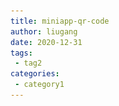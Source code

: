 ```yaml
---
title: miniapp-qr-code
author: liugang
date: 2020-12-31
tags:
 - tag2
categories:
 - category1
---
```


<template>

<div class="head">一、智慧健康通标准版小程序</div>
<div class="flex wrap">
<div class="flex-item" v-for="(item,index) in golMiniDataList" :key="index">
  <div class="flex flex-center">
<img :src="item.imgSrc"></img>
</div>
 <div class="flex flex-center">{{item.name}}
 </div>
</div>
</div>

<div class="head second-title">二、互联网医院标准版小程序</div>
<div class="flex wrap">
<div class="flex-item" v-for="(item,index) in holMiniDataList" :key="index">
  <div class="flex flex-center">
<img :src="item.imgSrc"></img>
</div>
 <div class="flex flex-center">{{item.name}}
 </div>
</div>
</div>

<div class="head second-title">三、bs-common-ui（小程序二维码）</div>
<div class="flex wrap">
<div class="flex-item" >
  <div class="flex flex-center">
<img src="../assets/images/ui/ui.jpg"></img>
</div>
</div>
</div>

<div class="head second-title">四、bs-common-ui-next（小程序二维码）</div>
<div class="flex wrap">
<div class="flex-item" >
  <div class="flex flex-center">
<img src="../assets/images/ui/ui-next.jpg"></img>
</div>
</div>
</div>
</template>


<script>
export default {
  name: "BsDocument",
  data() {
    return {
      golMiniDataList: [
        
      ],
      holMiniDataList: [
        
      ],
    };
  },
};
</script>

<style scoped>
.head {
  font-size:30px;
  color: #3eaf7c;
  font-weight:bold;
}

.second {
  margin-top:50px;
}

.flex {
  display:flex;
  font-size:20px;
  justify-content: space-between;
}

.wrap {
  flex-wrap: wrap;
}

.flex-center{
  justify-content:center
}

.flex-item{
  width:50%
}

img{
   margin-top:100px !important;
   width:200px;
   height:200px;
}

.{
  /* text-align:center; */
}

.f14{
  font-size:18px;
}

.second-title{
  margin-top:100px
}

</style>
